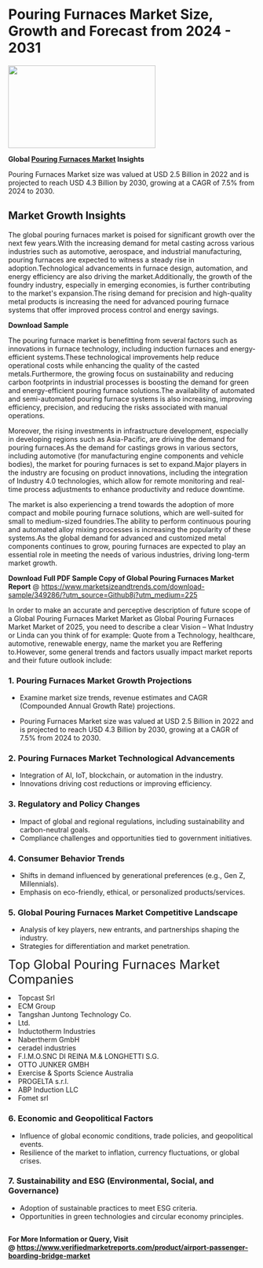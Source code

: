 <H1>Pouring Furnaces Market Size, Growth and Forecast from 2024 - 2031</H1><img class="aligncenter size-medium wp-image-584254" src="https://thirdeyenews.in/wp-content/uploads/2024/09/Global-Market-Research-300x168.jpeg" alt="" width="300" height="168" /><p><strong>Global&nbsp;<a href="https://www.marketsizeandtrends.com/download-sample/349286/?utm_source=Github8j?utm_medium=225">Pouring Furnaces Market</a> Insights</strong></p><p>Pouring Furnaces Market size was valued at USD 2.5 Billion in 2022 and is projected to reach USD 4.3 Billion by 2030, growing at a CAGR of 7.5% from 2024 to 2030.</p><p><h2>Market Growth Insights</h2> <p>The global pouring furnaces market is poised for significant growth over the next few years.With the increasing demand for metal casting across various industries such as automotive, aerospace, and industrial manufacturing, pouring furnaces are expected to witness a steady rise in adoption.Technological advancements in furnace design, automation, and energy efficiency are also driving the market.Additionally, the growth of the foundry industry, especially in emerging economies, is further contributing to the market's expansion.The rising demand for precision and high-quality metal products is increasing the need for advanced pouring furnace systems that offer improved process control and energy savings.</p> <p><strong>Download Sample</strong></p> <p>The pouring furnace market is benefitting from several factors such as innovations in furnace technology, including induction furnaces and energy-efficient systems.These technological improvements help reduce operational costs while enhancing the quality of the casted metals.Furthermore, the growing focus on sustainability and reducing carbon footprints in industrial processes is boosting the demand for green and energy-efficient pouring furnace solutions.The availability of automated and semi-automated pouring furnace systems is also increasing, improving efficiency, precision, and reducing the risks associated with manual operations.</p> <p>Moreover, the rising investments in infrastructure development, especially in developing regions such as Asia-Pacific, are driving the demand for pouring furnaces.As the demand for castings grows in various sectors, including automotive (for manufacturing engine components and vehicle bodies), the market for pouring furnaces is set to expand.Major players in the industry are focusing on product innovations, including the integration of Industry 4.0 technologies, which allow for remote monitoring and real-time process adjustments to enhance productivity and reduce downtime.</p> <p>The market is also experiencing a trend towards the adoption of more compact and mobile pouring furnace solutions, which are well-suited for small to medium-sized foundries.The ability to perform continuous pouring and automated alloy mixing processes is increasing the popularity of these systems.As the global demand for advanced and customized metal components continues to grow, pouring furnaces are expected to play an essential role in meeting the needs of various industries, driving long-term market growth.</p> <p><span class=""><strong>Download Full PDF Sample Copy of Global Pouring Furnaces Market Report</strong> @ <a href="https://www.marketsizeandtrends.com/download-sample/349286/?utm_source=Github8j?utm_medium=225" target="_blank">https://www.marketsizeandtrends.com/download-sample/349286/?utm_source=Github8j?utm_medium=225</a></span></p><p>In order to make an accurate and perceptive description of future scope of a Global&nbsp;Pouring Furnaces Market Market as Global&nbsp;Pouring Furnaces Market Market of 2025, you need to describe a clear Vision &ndash; What Industry or Linda can you think of for example: Quote from a Technology, healthcare, automotive, renewable energy, name the market you are Reffering to.However, some general trends and factors usually impact market reports and their future outlook include:</p><h3>1.&nbsp;<strong>Pouring Furnaces Market Growth Projections</strong></h3><ul><li>Examine market size trends, revenue estimates and CAGR (Compounded Annual Growth Rate) projections.</li><li><p>Pouring Furnaces Market size was valued at USD 2.5 Billion in 2022 and is projected to reach USD 4.3 Billion by 2030, growing at a CAGR of 7.5% from 2024 to 2030.</p></li></ul><h3>2.&nbsp;<strong>Pouring Furnaces Market Technological Advancements</strong></h3><ul><li>Integration of AI, IoT, blockchain, or automation in the industry.</li><li>Innovations driving cost reductions or improving efficiency.</li></ul><h3>3.&nbsp;<strong>Regulatory and Policy Changes</strong></h3><ul><li>Impact of global and regional regulations, including sustainability and carbon-neutral goals.</li><li>Compliance challenges and opportunities tied to government initiatives.</li></ul><h3>4.&nbsp;<strong>Consumer Behavior Trends</strong></h3><ul><li>Shifts in demand influenced by generational preferences (e.g., Gen Z, Millennials).</li><li>Emphasis on eco-friendly, ethical, or personalized products/services.</li></ul><h3>5.&nbsp;<strong>Global Pouring Furnaces Market Competitive Landscape</strong></h3><ul><li>Analysis of key players, new entrants, and partnerships shaping the industry.</li><li>Strategies for differentiation and market penetration.</li></ul><p data-pm-slice="1 1 []"><span style="color: inherit; font-family: inherit; font-size: 25px;">Top Global Pouring Furnaces Market Companies</span></p><div class="" data-test-id=""><p><li>Topcast Srl</li><li> ECM Group</li><li> Tangshan Juntong Technology Co.</li><li> Ltd.</li><li> Inductotherm Industries</li><li> Nabertherm GmbH</li><li> ceradel industries</li><li> F.I.M.O.SNC DI REINA M.& LONGHETTI S.G.</li><li> OTTO JUNKER GMBH</li><li> Exercise & Sports Science Australia</li><li> PROGELTA s.r.l.</li><li> ABP Induction LLC</li><li> Fomet srl</li></p></div><h3>6.&nbsp;<strong>Economic and Geopolitical Factors</strong></h3><ul><li>Influence of global economic conditions, trade policies, and geopolitical events.</li><li>Resilience of the market to inflation, currency fluctuations, or global crises.</li></ul><h3>7.&nbsp;<strong>Sustainability and ESG (Environmental, Social, and Governance)</strong></h3><ul><li>Adoption of sustainable practices to meet ESG criteria.</li><li>Opportunities in green technologies and circular economy principles.</li></ul><h2><strong style="font-size: 14px;">For More Information or Query, Visit @&nbsp;</strong><a style="background-color: #ffffff; font-size: 14px;" href="https://www.marketsizeandtrends.com/report/pouring-furnaces-market/" target="_blank">https://www.verifiedmarketreports.com/product/airport-passenger-boarding-bridge-market</a></h2>